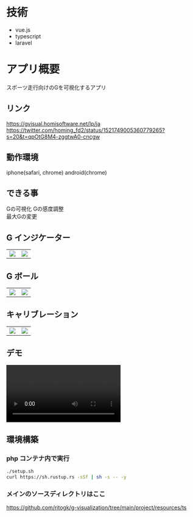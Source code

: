 # 技術
- vue.js
- typescript
- laravel

# アプリ概要

スポーツ走行向けのGを可視化するアプリ

## リンク
https://gvisual.homisoftware.net/lp/ja  
https://twitter.com/homing_fd2/status/1521749005360779265?s=20&t=qpOtG8M4-zggtwA0-cncgw

## 動作環境

iphone(safari, chrome)
android(chrome)

## できる事

Gの可視化
Gの感度調整  
最大Gの変更

## G インジケーター

|                                                                                                                   |                                                                                                                   |
| :---------------------------------------------------------------------------------------------------------------: | :---------------------------------------------------------------------------------------------------------------: |
| <img src="https://user-images.githubusercontent.com/72111956/167336480-bb207c66-b289-4197-ba51-4dda7eed0a04.png"> | <img src="https://user-images.githubusercontent.com/72111956/167336769-50288979-6ccf-4dd5-a106-bdcc471ab45d.png"> |

## G ボール

|                                                                                                                   |                                                                                                                   |
| :---------------------------------------------------------------------------------------------------------------: | :---------------------------------------------------------------------------------------------------------------: |
| <img src="https://user-images.githubusercontent.com/72111956/167336420-ae7cfb1f-8ceb-4c2b-a7c2-2d58dfcc6bda.png"> | <img src="https://user-images.githubusercontent.com/72111956/166639455-31419185-d52c-4d17-a530-b067ab87962c.PNG"> |

## キャリブレーション

|                                                                                                                   |                                                                                                                   |
| :---------------------------------------------------------------------------------------------------------------: | :---------------------------------------------------------------------------------------------------------------: |
| <img src="https://user-images.githubusercontent.com/72111956/166639071-71d8d948-bf4d-42ac-9812-a2ea3610f11d.PNG"> | <img src="https://user-images.githubusercontent.com/72111956/166639066-5c035886-1728-474b-aaf3-951096c15134.PNG"> |


## デモ

<video src="https://user-images.githubusercontent.com/72111956/167770813-9f066ee5-5115-471d-805b-6606976c2a8e.mp4"></video>

## 環境構築

### php コンテナ内で実行

```sh
./setup.sh
curl https://sh.rustup.rs -sSf | sh -s -- -y
```

### メインのソースディレクトリはここ  
https://github.com/ritogk/g-visualization/tree/main/project/resources/ts
